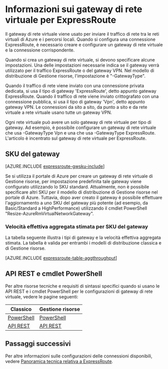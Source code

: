 <properties 
   pageTitle="Informazioni sui gateway di rete virtuale per ExpressRoute | Microsoft Azure"
   description="Informazioni sui gateway di rete virtuale per ExpressRoute."
   services="expressroute"
   documentationCenter="na"
   authors="cherylmc"
   manager="carmonm"
   editor=""
   tags="azure-resource-manager, azure-service-management"/> 
<tags 
   ms.service="expressroute"
   ms.devlang="na"
   ms.topic="article"
   ms.tgt_pltfrm="na"
   ms.workload="infrastructure-services"
   ms.date="09/21/2016"
   ms.author="cherylmc" /> 

# Informazioni sui gateway di rete virtuale per ExpressRoute


Il gateway di rete virtuale viene usato per inviare il traffico di rete tra le reti virtuali di Azure e i percorsi locali. Quando si configura una connessione ExpressRoute, è necessario creare e configurare un gateway di rete virtuale e la connessione corrispondente.

Quando si crea un gateway di rete virtuale, si devono specificare alcune impostazioni. Una delle impostazioni necessarie indica se il gateway verrà utilizzato per il traffico ExpressRoute o del gateway VPN. Nel modello di distribuzione di Gestione risorse, l'impostazione è "-GatewayType".

Quando il traffico di rete viene inviato con una connessione privata dedicata, si usa il tipo di gateway 'ExpressRoute', detto appunto gateway ExpressRoute. Quando il traffico di rete viene inviato crittografato con una connessione pubblica, si usa il tipo di gateway 'Vpn', detto appunto gateway VPN. Le connessioni da sito a sito, da punto a sito e da rete virtuale a rete virtuale usano tutte un gateway VPN.

Ogni rete virtuale può avere un solo gateway di rete virtuale per tipo di gateway. Ad esempio, è possibile configurare un gateway di rete virtuale che usa -GatewayType Vpn e una che usa -GatewayType ExpressRoute. L'articolo è incentrato sul gateway di rete virtuale per ExpressRoute.

## <a name="gwsku"></a>SKU del gateway

[AZURE.INCLUDE [expressroute-gwsku-include](../../includes/expressroute-gwsku-include.md)]

Se si utilizza il portale di Azure per creare un gateway di rete virtuale di Gestione risorse, per impostazione predefinita tale gateway viene configurato utilizzando lo SKU standard. Attualmente, non è possibile specificare altri SKU per il modello di distribuzione di Gestione risorse nel portale di Azure. Tuttavia, dopo aver creato il gateway è possibile effettuare l'aggiornamento a uno SKU del gateway più potente (ad esempio, da Basic/Standard a HighPerformance) utilizzando il cmdlet PowerShell "Resize-AzureRmVirtualNetworkGateway".

###  <a name="aggthroughput"></a>Velocità effettiva aggregata stimata per SKU del gateway


La tabella seguente illustra i tipi di gateway e la velocità effettiva aggregata stimata. La tabella è valida per entrambi i modelli di distribuzione classica e di Gestione risorse.

[AZURE.INCLUDE [expressroute-table-aggthroughput](../../includes/expressroute-table-aggtput-include.md)]


## <a name="resources"></a>API REST e cmdlet PowerShell

Per altre risorse tecniche e requisiti di sintassi specifici quando si usano le API REST e i cmdlet PowerShell per le configurazioni di gateway di rete virtuale, vedere le pagine seguenti:

|**Classico** | **Gestione risorse**|
|-----|----|
|[PowerShell](https://msdn.microsoft.com/library/mt270335.aspx)|[PowerShell](https://msdn.microsoft.com/library/mt163510.aspx)|
|[API REST](https://msdn.microsoft.com/library/jj154113.aspx)|[API REST](https://msdn.microsoft.com/library/mt163859.aspx)|


## Passaggi successivi

Per altre informazioni sulle configurazioni delle connessioni disponibili, vedere [Panoramica tecnica relativa a ExpressRoute](expressroute-introduction.md).







 

<!---HONumber=AcomDC_0921_2016-->